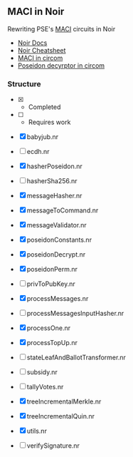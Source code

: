 ## MACI in Noir

Rewriting PSE's [MACI](https://github.com/privacy-scaling-explorations/maci) circuits in Noir

- [Noir Docs](https://noir-lang.org/) 
- [Noir Cheatsheet](/CHEATSHEET.md) 
- [MACI in circom](https://github.com/privacy-scaling-explorations/maci/tree/master/circuits/circom) 
- [Poseidon decyrptor in circom](https://github.com/weijiekoh/circomlib/blob/feat/poseidon-encryption/circuits/poseidon.circom#L110)

### Structure

- [x]  - Completed
- [ ]  - Requires work


- [x]  babyjub.nr
- [ ]  ecdh.nr
- [x]  hasherPoseidon.nr
- [ ]  hasherSha256.nr
- [x]  messageHasher.nr
- [x]  messageToCommand.nr
- [x]  messageValidator.nr
- [x]  poseidonConstants.nr
- [x]  poseidonDecrypt.nr
- [x]  poseidonPerm.nr
- [ ]  privToPubKey.nr
- [x]  processMessages.nr
- [ ]  processMessagesInputHasher.nr
- [x]  processOne.nr
- [x]  processTopUp.nr
- [ ]  stateLeafAndBallotTransformer.nr
- [ ]  subsidy.nr
- [ ]  tallyVotes.nr
- [x]  treeIncrementalMerkle.nr
- [x]  treeIncrementalQuin.nr
- [x]  utils.nr
- [ ]  verifySignature.nr


